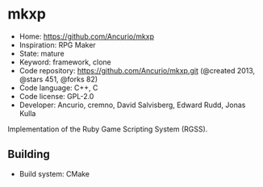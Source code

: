 # mkxp

- Home: https://github.com/Ancurio/mkxp
- Inspiration: RPG Maker
- State: mature
- Keyword: framework, clone
- Code repository: https://github.com/Ancurio/mkxp.git (@created 2013, @stars 451, @forks 82)
- Code language: C++, C
- Code license: GPL-2.0
- Developer: Ancurio, cremno, David Salvisberg, Edward Rudd, Jonas Kulla

Implementation of the Ruby Game Scripting System (RGSS).

## Building

- Build system: CMake
